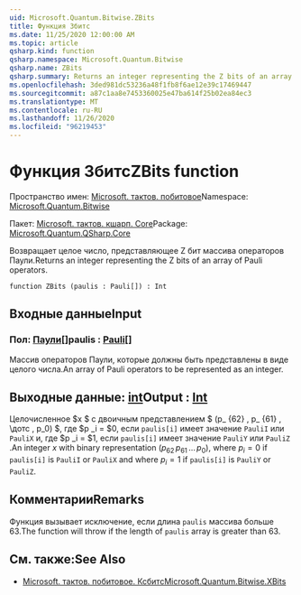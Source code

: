 ```yaml
---
uid: Microsoft.Quantum.Bitwise.ZBits
title: Функция Збитс
ms.date: 11/25/2020 12:00:00 AM
ms.topic: article
qsharp.kind: function
qsharp.namespace: Microsoft.Quantum.Bitwise
qsharp.name: ZBits
qsharp.summary: Returns an integer representing the Z bits of an array of Pauli operators.
ms.openlocfilehash: 3ded981dc53236a48f1fb8f6ae12e39c17469447
ms.sourcegitcommit: a87c1aa8e7453360025e47ba614f25b02ea84ec3
ms.translationtype: MT
ms.contentlocale: ru-RU
ms.lasthandoff: 11/26/2020
ms.locfileid: "96219453"
---
```

# <a name="zbits-function"></a><span data-ttu-id="7c062-102">Функция Збитс</span><span class="sxs-lookup"><span data-stu-id="7c062-102">ZBits function</span></span>

<span data-ttu-id="7c062-103">Пространство имен: [Microsoft. тактов. побитовое](xref:Microsoft.Quantum.Bitwise)</span><span class="sxs-lookup"><span data-stu-id="7c062-103">Namespace: [Microsoft.Quantum.Bitwise](xref:Microsoft.Quantum.Bitwise)</span></span>

<span data-ttu-id="7c062-104">Пакет: [Microsoft. тактов. кшарп. Core](https://nuget.org/packages/Microsoft.Quantum.QSharp.Core)</span><span class="sxs-lookup"><span data-stu-id="7c062-104">Package: [Microsoft.Quantum.QSharp.Core](https://nuget.org/packages/Microsoft.Quantum.QSharp.Core)</span></span>


<span data-ttu-id="7c062-105">Возвращает целое число, представляющее Z бит массива операторов Паули.</span><span class="sxs-lookup"><span data-stu-id="7c062-105">Returns an integer representing the Z bits of an array of Pauli operators.</span></span>

```qsharp
function ZBits (paulis : Pauli[]) : Int
```


## <a name="input"></a><span data-ttu-id="7c062-106">Входные данные</span><span class="sxs-lookup"><span data-stu-id="7c062-106">Input</span></span>

### <a name="paulis--pauli"></a><span data-ttu-id="7c062-107">Пол: [Паули](xref:microsoft.quantum.lang-ref.pauli)[]</span><span class="sxs-lookup"><span data-stu-id="7c062-107">paulis : [Pauli](xref:microsoft.quantum.lang-ref.pauli)[]</span></span>

<span data-ttu-id="7c062-108">Массив операторов Паули, которые должны быть представлены в виде целого числа.</span><span class="sxs-lookup"><span data-stu-id="7c062-108">An array of Pauli operators to be represented as an integer.</span></span>



## <a name="output--int"></a><span data-ttu-id="7c062-109">Выходные данные: [int](xref:microsoft.quantum.lang-ref.int)</span><span class="sxs-lookup"><span data-stu-id="7c062-109">Output : [Int](xref:microsoft.quantum.lang-ref.int)</span></span>

<span data-ttu-id="7c062-110">Целочисленное $x $ с двоичным представлением $ (p_ {62} \, p_ {61} \, \дотс \, p_0) $, где $p _i = $0, если `paulis[i]` имеет значение `PauliI` или `PauliX` и, где $p _i = $1, если `paulis[i]` имеет значение `PauliY` или `PauliZ` .</span><span class="sxs-lookup"><span data-stu-id="7c062-110">An integer $x$ with binary representation $(p_{62}\,p_{61}\,\dots\,p_0)$, where $p_i = 0$ if `paulis[i]` is `PauliI` or `PauliX` and where $p_i = 1$ if `paulis[i]` is `PauliY` or `PauliZ`.</span></span>

## <a name="remarks"></a><span data-ttu-id="7c062-111">Комментарии</span><span class="sxs-lookup"><span data-stu-id="7c062-111">Remarks</span></span>

<span data-ttu-id="7c062-112">Функция вызывает исключение, если длина `paulis` массива больше 63.</span><span class="sxs-lookup"><span data-stu-id="7c062-112">The function will throw if the length of `paulis` array is greater than 63.</span></span>

## <a name="see-also"></a><span data-ttu-id="7c062-113">См. также:</span><span class="sxs-lookup"><span data-stu-id="7c062-113">See Also</span></span>

- [<span data-ttu-id="7c062-114">Microsoft. тактов. побитовое. Ксбитс</span><span class="sxs-lookup"><span data-stu-id="7c062-114">Microsoft.Quantum.Bitwise.XBits</span></span>](xref:Microsoft.Quantum.Bitwise.XBits)